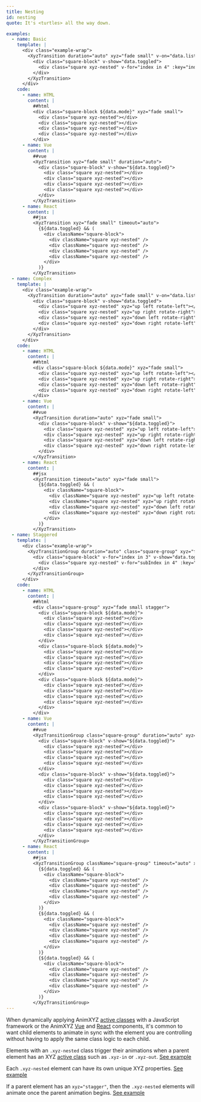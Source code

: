 ```yaml
---
title: Nesting
id: nesting
quote: It's <turtles> all the way down.

examples:
  - name: Basic
    template: |
      <div class="example-wrap">
        <XyzTransition duration="auto" xyz="fade small" v-on="data.listeners">
          <div class="square-block" v-show="data.toggled">
            <div class="square xyz-nested" v-for="index in 4" :key="index"></div>
          </div>
        </XyzTransition>
      </div>
    code:
      - name: HTML
        content: |
          ##html
          <div class="square-block ${data.mode}" xyz="fade small">
            <div class="square xyz-nested"></div>
            <div class="square xyz-nested"></div>
            <div class="square xyz-nested"></div>
            <div class="square xyz-nested"></div>
          </div>
      - name: Vue
        content: |
          ##vue
          <XyzTransition xyz="fade small" duration="auto">
            <div class="square-block" v-show="${data.toggled}">
              <div class="square xyz-nested"></div>
              <div class="square xyz-nested"></div>
              <div class="square xyz-nested"></div>
              <div class="square xyz-nested"></div>
            </div>
          </XyzTransition>
      - name: React
        content: |
          ##jsx
          <XyzTransition xyz="fade small" timeout="auto">
            {${data.toggled} && (
              <div className="square-block">
                <div className="square xyz-nested" />
                <div className="square xyz-nested" />
                <div className="square xyz-nested" />
                <div className="square xyz-nested" />
              </div>
            )}
          </XyzTransition>
  - name: Complex
    template: |
      <div class="example-wrap">
        <XyzTransition duration="auto" xyz="fade small" v-on="data.listeners">
          <div class="square-block" v-show="data.toggled">
            <div class="square xyz-nested" xyz="up left rotate-left"></div>
            <div class="square xyz-nested" xyz="up right rotate-right"></div>
            <div class="square xyz-nested" xyz="down left rotate-right"></div>
            <div class="square xyz-nested" xyz="down right rotate-left"></div>
          </div>
        </XyzTransition>
      </div>
    code:
      - name: HTML
        content: |
          ##html
          <div class="square-block ${data.mode}" xyz="fade small">
            <div class="square xyz-nested" xyz="up left rotate-left"></div>
            <div class="square xyz-nested" xyz="up right rotate-right"></div>
            <div class="square xyz-nested" xyz="down left rotate-right"></div>
            <div class="square xyz-nested" xyz="down right rotate-left"></div>
          </div>
      - name: Vue
        content: |
          ##vue
          <XyzTransition duration="auto" xyz="fade small">
            <div class="square-block" v-show="${data.toggled}">
              <div class="square xyz-nested" xyz="up left rotate-left"></div>
              <div class="square xyz-nested" xyz="up right rotate-right"></div>
              <div class="square xyz-nested" xyz="down left rotate-right"></div>
              <div class="square xyz-nested" xyz="down right rotate-left"></div>
            </div>
          </XyzTransition>
      - name: React
        content: |
          ##jsx
          <XyzTransition timeout="auto" xyz="fade small">
            {${data.toggled} && (
              <div className="square-block">
                <div className="square xyz-nested" xyz="up left rotate-left" />
                <div className="square xyz-nested" xyz="up right rotate-right" />
                <div className="square xyz-nested" xyz="down left rotate-right" />
                <div className="square xyz-nested" xyz="down right rotate-left" />
              </div>
            )}
          </XyzTransition>
  - name: Staggered
    template: |
      <div class="example-wrap">
        <XyzTransitionGroup duration="auto" class="square-group" xyz="fade small stagger" v-on="data.listeners">
          <div class="square-block" v-for="index in 3" v-show="data.toggled" :key="index">
            <div class="square xyz-nested" v-for="subIndex in 4" :key="subIndex"></div>
          </div>
        </XyzTransitionGroup>
      </div>
    code:
      - name: HTML
        content: |
          ##html
          <div class="square-group" xyz="fade small stagger">
            <div class="square-block ${data.mode}">
              <div class="square xyz-nested"></div>
              <div class="square xyz-nested"></div>
              <div class="square xyz-nested"></div>
              <div class="square xyz-nested"></div>
            </div>
            <div class="square-block ${data.mode}">
              <div class="square xyz-nested"></div>
              <div class="square xyz-nested"></div>
              <div class="square xyz-nested"></div>
              <div class="square xyz-nested"></div>
            </div>
            <div class="square-block ${data.mode}">
              <div class="square xyz-nested"></div>
              <div class="square xyz-nested"></div>
              <div class="square xyz-nested"></div>
              <div class="square xyz-nested"></div>
            </div>
          </div>
      - name: Vue
        content: |
          ##vue
          <XyzTransitionGroup class="square-group" duration="auto" xyz="fade small stagger">
            <div class="square-block" v-show="${data.toggled}">
              <div class="square xyz-nested"></div>
              <div class="square xyz-nested"></div>
              <div class="square xyz-nested"></div>
              <div class="square xyz-nested"></div>
            </div>
            <div class="square-block" v-show="${data.toggled}">
              <div class="square xyz-nested"></div>
              <div class="square xyz-nested"></div>
              <div class="square xyz-nested"></div>
              <div class="square xyz-nested"></div>
            </div>
            <div class="square-block" v-show="${data.toggled}">
              <div class="square xyz-nested"></div>
              <div class="square xyz-nested"></div>
              <div class="square xyz-nested"></div>
              <div class="square xyz-nested"></div>
            </div>
          </XyzTransitionGroup>
      - name: React
        content: |
          ##jsx
          <XyzTransitionGroup className="square-group" timeout="auto" xyz="fade small stagger">
            {${data.toggled} && (
              <div className="square-block">
                <div className="square xyz-nested" />
                <div className="square xyz-nested" />
                <div className="square xyz-nested" />
                <div className="square xyz-nested" />
              </div>
            )}
            {${data.toggled} && (
              <div className="square-block">
                <div className="square xyz-nested" />
                <div className="square xyz-nested" />
                <div className="square xyz-nested" />
                <div className="square xyz-nested" />
              </div>
            )}
            {${data.toggled} && (
              <div className="square-block">
                <div className="square xyz-nested" />
                <div className="square xyz-nested" />
                <div className="square xyz-nested" />
                <div className="square xyz-nested" />
              </div>
            )}
          </XyzTransitionGroup>
---
```


When dynamically applying AnimXYZ [active classes](#active-classes) with a JavaScript framework or the AnimXYZ [Vue](#vue-integration) and [React](#react-integration) components, it's common to want child elements to animate in sync with the element you are controlling without having to apply the same class logic to each child.

Elements with an `.xyz-nested` class trigger their animations when a parent element has an XYZ [active class](#active-classes) such as `.xyz-in` or `.xyz-out`. [See example](?tab=examples&example=Basic#nesting)

Each `.xyz-nested` element can have its own unique XYZ properties. [See example](?tab=examples&example=Complex#nesting)

If a parent element has an `xyz="stagger"`, then the `.xyz-nested` elements will animate once the parent animation begins. [See example](?tab=examples&example=Staggered#nesting)
